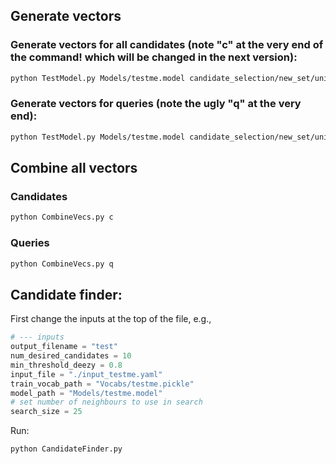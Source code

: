## Generate vectors

### Generate vectors for all candidates (note "c" at the very end of the command! which will be changed in the next version):
```bash
python TestModel.py Models/testme.model candidate_selection/new_set/uniqueAltnamesGeonames.csv Vocabs/testme.pickle input_testme.yaml 1000 c
```

### Generate vectors for queries (note the ugly "q" at the very end):
```bash
python TestModel.py Models/testme.model candidate_selection/new_set/uniqueAltnamesGeonames.csv Vocabs/testme.pickle input_testme.yaml 32 q
```

## Combine all vectors

### Candidates
```bash
python CombineVecs.py c
```

### Queries
```bash
python CombineVecs.py q
```

## Candidate finder:
First change the inputs at the top of the file, e.g.,

```python
# --- inputs
output_filename = "test"
num_desired_candidates = 10
min_threshold_deezy = 0.8
input_file = "./input_testme.yaml"
train_vocab_path = "Vocabs/testme.pickle"
model_path = "Models/testme.model"
# set number of neighbours to use in search 
search_size = 25
```

Run:

```bash
python CandidateFinder.py
```
